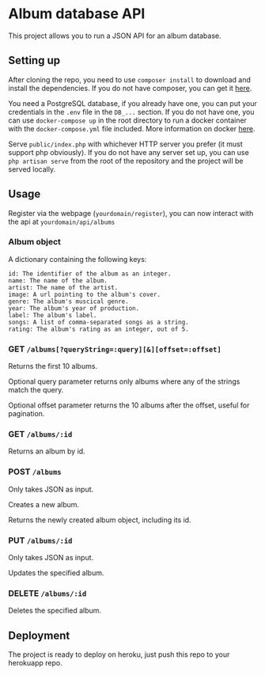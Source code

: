 # Album database API

This project allows you to run a JSON API for an album database.

## Setting up

After cloning the repo, you need to use `composer install` to download and install the dependencies. If you do not have composer, you can get it [here](https://getcomposer.org/).

You need a PostgreSQL database, if you already have one, you can put your credentials in the `.env` file in the `DB_...` section. If you do not have one, you can use `docker-compose up` in the root directory to run a docker container with the `docker-compose.yml` file included. More information on docker [here](https://www.docker.com/).

Serve `public/index.php` with whichever HTTP server you prefer (it must support php obviously). If you do not have any server set up, you can use `php artisan serve` from the root of the repository and the project will be served locally.

## Usage

Register via the webpage (`yourdomain/register`), you can now interact with the api at `yourdomain/api/albums`

### Album object

A dictionary containing the following keys:

    id: The identifier of the album as an integer.
    name: The name of the album.
    artist: The name of the artist.
    image: A url pointing to the album's cover.
    genre: The album's muscical genre.
    year: The album's year of production.
    label: The album's label.
    songs: A list of comma-separated songs as a string.
    rating: The album's rating as an integer, out of 5.
    
### GET `/albums[?queryString=:query][&][offset=:offset]`

Returns the first 10 albums.

Optional query parameter returns only albums where any of the strings match the query.

Optional offset parameter returns the 10 albums after the offset, useful for pagination.

### GET `/albums/:id`

Returns an album by id.

### POST `/albums`

Only takes JSON as input.

Creates a new album.

Returns the newly created album object, including its id.

### PUT `/albums/:id`

Only takes JSON as input.

Updates the specified album.

### DELETE `/albums/:id`

Deletes the specified album.

## Deployment

The project is ready to deploy on heroku, just push this repo to your herokuapp repo.
